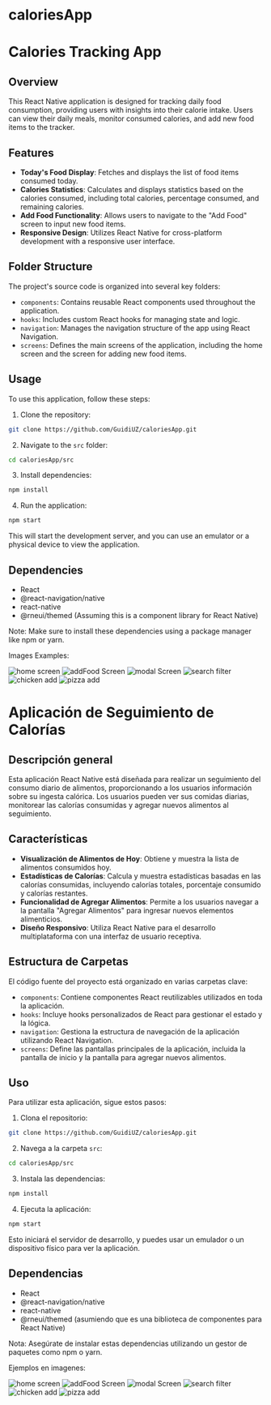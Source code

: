 # caloriesApp

# Calories Tracking App

## Overview

This React Native application is designed for tracking daily food consumption, providing users with insights into their calorie intake. Users can view their daily meals, monitor consumed calories, and add new food items to the tracker.

## Features

- **Today's Food Display**: Fetches and displays the list of food items consumed today.
- **Calories Statistics**: Calculates and displays statistics based on the calories consumed, including total calories, percentage consumed, and remaining calories.
- **Add Food Functionality**: Allows users to navigate to the "Add Food" screen to input new food items.
- **Responsive Design**: Utilizes React Native for cross-platform development with a responsive user interface.

## Folder Structure

The project's source code is organized into several key folders:

- `components`: Contains reusable React components used throughout the application.
- `hooks`: Includes custom React hooks for managing state and logic.
- `navigation`: Manages the navigation structure of the app using React Navigation.
- `screens`: Defines the main screens of the application, including the home screen and the screen for adding new food items.

## Usage

To use this application, follow these steps:

1. Clone the repository:

```bash
git clone https://github.com/GuidiUZ/caloriesApp.git
```

2. Navigate to the `src` folder:

```bash
cd caloriesApp/src
```

3. Install dependencies:

```bash
npm install
```

4. Run the application:

```bash
npm start
```

This will start the development server, and you can use an emulator or a physical device to view the application.

## Dependencies

- React
- @react-navigation/native
- react-native
- @rneui/themed (Assuming this is a component library for React Native)

Note: Make sure to install these dependencies using a package manager like npm or yarn.

Images Examples:

![home screen](https://github.com/GuidiUZ/caloriesApp/assets/83031656/e9f08509-0589-4b6c-87a5-8806ae4e3a8f)
![addFood Screen](https://github.com/GuidiUZ/caloriesApp/assets/83031656/84faa5a2-35ca-414e-8b61-a69d1e929c31)
![modal Screen](https://github.com/GuidiUZ/caloriesApp/assets/83031656/0070d452-bc41-4dc2-a693-2bded64aa378)
![search filter](https://github.com/GuidiUZ/caloriesApp/assets/83031656/df8772ac-a53c-4774-a4b8-b25374d42060)
![chicken add](https://github.com/GuidiUZ/caloriesApp/assets/83031656/c8cccac4-099e-4f1c-b957-1c08fe76a407)
![pizza add](https://github.com/GuidiUZ/caloriesApp/assets/83031656/93f2cf0e-4679-4312-965b-f184b158effb)


# Aplicación de Seguimiento de Calorías

## Descripción general

Esta aplicación React Native está diseñada para realizar un seguimiento del consumo diario de alimentos, proporcionando a los usuarios información sobre su ingesta calórica. Los usuarios pueden ver sus comidas diarias, monitorear las calorías consumidas y agregar nuevos alimentos al seguimiento.

## Características

- **Visualización de Alimentos de Hoy**: Obtiene y muestra la lista de alimentos consumidos hoy.
- **Estadísticas de Calorías**: Calcula y muestra estadísticas basadas en las calorías consumidas, incluyendo calorías totales, porcentaje consumido y calorías restantes.
- **Funcionalidad de Agregar Alimentos**: Permite a los usuarios navegar a la pantalla "Agregar Alimentos" para ingresar nuevos elementos alimenticios.
- **Diseño Responsivo**: Utiliza React Native para el desarrollo multiplataforma con una interfaz de usuario receptiva.

## Estructura de Carpetas

El código fuente del proyecto está organizado en varias carpetas clave:

- `components`: Contiene componentes React reutilizables utilizados en toda la aplicación.
- `hooks`: Incluye hooks personalizados de React para gestionar el estado y la lógica.
- `navigation`: Gestiona la estructura de navegación de la aplicación utilizando React Navigation.
- `screens`: Define las pantallas principales de la aplicación, incluida la pantalla de inicio y la pantalla para agregar nuevos alimentos.

## Uso

Para utilizar esta aplicación, sigue estos pasos:

1. Clona el repositorio:

```bash
git clone https://github.com/GuidiUZ/caloriesApp.git
```

2. Navega a la carpeta `src`:

```bash
cd caloriesApp/src
```

3. Instala las dependencias:

```bash
npm install
```

4. Ejecuta la aplicación:

```bash
npm start
```

Esto iniciará el servidor de desarrollo, y puedes usar un emulador o un dispositivo físico para ver la aplicación.

## Dependencias

- React
- @react-navigation/native
- react-native
- @rneui/themed (asumiendo que es una biblioteca de componentes para React Native)

Nota: Asegúrate de instalar estas dependencias utilizando un gestor de paquetes como npm o yarn.

Ejemplos en imagenes:

![home screen](https://github.com/GuidiUZ/caloriesApp/assets/83031656/e9f08509-0589-4b6c-87a5-8806ae4e3a8f)
![addFood Screen](https://github.com/GuidiUZ/caloriesApp/assets/83031656/84faa5a2-35ca-414e-8b61-a69d1e929c31)
![modal Screen](https://github.com/GuidiUZ/caloriesApp/assets/83031656/0070d452-bc41-4dc2-a693-2bded64aa378)
![search filter](https://github.com/GuidiUZ/caloriesApp/assets/83031656/df8772ac-a53c-4774-a4b8-b25374d42060)
![chicken add](https://github.com/GuidiUZ/caloriesApp/assets/83031656/c8cccac4-099e-4f1c-b957-1c08fe76a407)
![pizza add](https://github.com/GuidiUZ/caloriesApp/assets/83031656/93f2cf0e-4679-4312-965b-f184b158effb)
